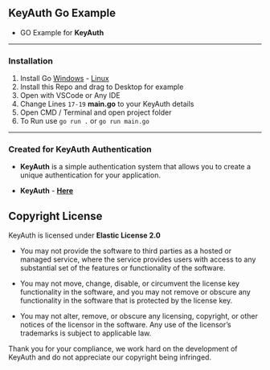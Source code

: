 ## **KeyAuth Go Example**

- GO Example for **KeyAuth**

------
### **Installation**
1. Install Go [Windows](https://go.dev/dl/go1.18.2.windows-amd64.msi) - [Linux](https://go.dev/dl/go1.18.2.linux-amd64.tar.gz)
2. Install this Repo and drag to Desktop for example
3. Open with VSCode or Any IDE
4. Change Lines `17-19` **main.go** to your KeyAuth details
5. Open CMD / Terminal and open project folder
6. To Run use `go run .` or `go run main.go`


-----
### **Created for KeyAuth Authentication**
- **KeyAuth** is a simple authentication system that allows you to create a unique authentication for your application. 

- **KeyAuth** - **[Here](https://keyauth.cc)**

## Copyright License

KeyAuth is licensed under **Elastic License 2.0**

* You may not provide the software to third parties as a hosted or managed
service, where the service provides users with access to any substantial set of
the features or functionality of the software.

* You may not move, change, disable, or circumvent the license key functionality
in the software, and you may not remove or obscure any functionality in the
software that is protected by the license key.

* You may not alter, remove, or obscure any licensing, copyright, or other notices
of the licensor in the software. Any use of the licensor’s trademarks is subject
to applicable law.

Thank you for your compliance, we work hard on the development of KeyAuth and do not appreciate our copyright being infringed.